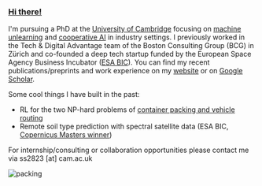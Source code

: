 ### [Hi there!](https://www.linkedin.com/in/schoepfstefan/)

I'm pursuing a PhD at the [University of Cambridge](https://www.c2d3.cam.ac.uk/directory/27081/mr-stefan-schoepf) focusing on [machine unlearning](https://arxiv.org/abs/2308.07707) and [cooperative AI](https://arxiv.org/abs/2309.04785) in industry settings. I previously worked in the Tech & Digital Advantage team of the Boston Consulting Group (BCG) in Zürich and co-founded a deep tech startup funded by the European Space Agency Business Incubator ([ESA BIC](https://commercialisation.esa.int/startups/audili-og/)).
You can find my recent publications/preprints and work experience on my [website](https://if-loops.github.io/) or on [Google Scholar](https://scholar.google.com/citations?hl=en&view_op=list_works&gmla=AMpAcmSaKaW0snOIpdKgQrC5kmuZJq7s2PKQi-A3BCJrSnTSLFb7QjmonS9IP91m64vXgXfBFcc0-MKYV78R3_jmTrb-&user=GTvLmf0AAAAJ&inst=6810896796868835251).


Some cool things I have built in the past:

- RL for the two NP-hard problems of [container packing and vehicle routing](https://arxiv.org/abs/2307.12136)
- Remote soil type prediction with spectral satellite data (ESA BIC, [Copernicus Masters winner](https://copernicus-masters.com/winner/audili-remote-soil-analysis/))

For internship/consulting or collaboration opportunities please contact me via ss2823 [at] cam.ac.uk
  
![packing](https://github.com/if-loops/if-loops/assets/47212405/15fbd79a-4a97-4113-a598-0bd7155541c2)

